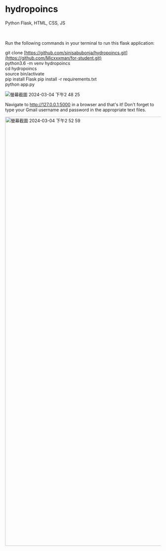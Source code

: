 # hydropoincs
Python Flask, HTML, CSS, JS 
<br/><br/><br/>


Run the following commands in your terminal to run this flask application:

git clone [https://github.com/sinisabubonja/hydropoincs.git](https://github.com/Micxxxman/for-student.git) <br/>
python3.6 -m venv hydropoincs <br/>
cd hydropoincs <br/>
source bin/activate<br/>
pip install Flask
pip install -r requirements.txt <br/>
python app.py <br/>


![螢幕截圖 2024-03-04 下午2 48 25](https://github.com/Micxxxman/for-student/assets/82942566/908161cc-3afe-4d73-a711-9e0faf213c13)

Navigate to http://127.0.0.1:5000 in a browser and that's it! Don't forget to type your Gmail username and password in the appropriate text files.


<img width="1383" alt="螢幕截圖 2024-03-04 下午2 52 59" src="https://github.com/Micxxxman/for-student/assets/82942566/65910ea7-c2fc-42c5-a5b7-fc705542fb2c">



